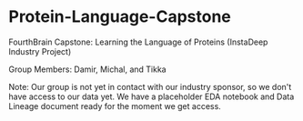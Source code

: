 # Protein-Language-Capstone
FourthBrain Capstone: Learning the Language of Proteins (InstaDeep Industry Project)

Group Members: Damir, Michal, and Tikka

Note: Our group is not yet in contact with our industry sponsor, so we don't have access to our data yet. We have a placeholder EDA notebook and Data Lineage document ready for the moment we get access. 